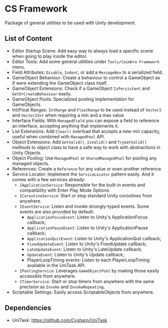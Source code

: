 # CS Framework

Package of general utilities to be used with Unity development.

## List of Content

- Editor Startup Scene: Add easy way to always load a specific scene when going to play inside the editor.
- Editor Tools: Add some general utilities under `Tools/Coimbra Framework` menu.
- Field Attributes: `Disable`, `Indent`, or add a `MessageBox` to a serialized field.
- GameObject Behaviour: Create a behaviour to control a GameObject as if were extending the GameObject class itself.
- GameObject Extensions: Check if a GameObject `IsPersistent` and `GetOrCreateBehaviour` easily.
- GameObject Pools: Specialized pooling implementation for GameObjects.
- Int/Float Ranges: `IntRange` and `FloatRange` to be used instead of `Vector2` and `Vector2Int` when requiring a min and a max value.
- Interface Fields: With `ManagedField` you can expose a field to reference an interface, accepting anything that implements it.
- List Extensions: Add `Clear()` overload that accepts a new min capacity, useful when combined with `ManagedPool` API.
- Object Extensions: Add `GetValid()`, `IsValid()` and `TryGetValid()` methods to object class to have a safe way to work with abstractions in Unity Objects.
- Object Pooling: Use `ManagedPool` or `SharedManagedPool` for pooling any managed objects.
- References: Create a `Reference` for any value or even another reference.
- Service Locator: Implement the `ServiceLocator` pattern easily. And it comes with a few services already:
  - `IApplicationService`: Responsible for the built-in events and compatibility with Enter Play Mode Options.
  - `ICoroutineService`: Start or stop standard Unity coroutines from anywhere.
  - `IEventService`: Listen and invoke strongly-typed events. Some events are also provided by default:
    - `ApplicationFocusEvent`: Listen to Unity's ApplicationFocus callback;
    - `ApplicationPauseEvent`: Listen to Unity's ApplicationPause callback;
    - `ApplicationQuitEvent`: Listen to Unity's ApplicationQuit callback;
    - `FixedUpdateEvent`: Listen to Unity's FixedUpdate callback;
    - `LateUpdateEvent`: Listen to Unity's LateUpdate callback;
    - `UpdateEvent`: Listen to Unity's Update callback;
    - PlayerLoopTiming events: Listen to each PlayerLoopTiming available in the UniTask API.
  - `IPoolingService`: Leverages `GameObjectPool` by making those easily accessible from anywhere.
  - `ITimerService`: Start or stop timers from anywhere with the same precision as `Invoke` and `InvokeRepeating`.
- Scriptable Settings: Easily access ScriptableObjects from anywhere.

## Dependencies

- UniTask: https://github.com/Cysharp/UniTask
